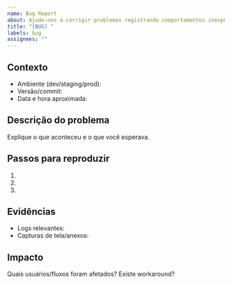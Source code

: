 ```yaml
---
name: Bug Report
about: Ajude-nos a corrigir problemas registrando comportamentos inesperados.
title: "[BUG] "
labels: bug
assignees: ""
---
```


## Contexto
- Ambiente (dev/staging/prod):
- Versão/commit:
- Data e hora aproximada:

## Descrição do problema
Explique o que aconteceu e o que você esperava.

## Passos para reproduzir
1. 
2. 
3. 

## Evidências
- Logs relevantes:
- Capturas de tela/anexos:

## Impacto
Quais usuários/fluxos foram afetados? Existe workaround?
